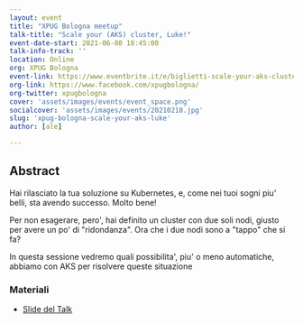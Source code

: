 ```yaml
---
layout: event
title: "XPUG Bologna meetup"
talk-title: "Scale your (AKS) cluster, Luke!"
event-date-start: 2021-06-08 18:45:00
talk-info-track: ''
location: Online
org: XPUG Bologna
event-link: https://www.eventbrite.it/e/biglietti-scale-your-aks-cluster-luke-alessandro-melchiori-156723302617?aff=linkedin
org-link: https://www.facebook.com/xpugbologna/
org-twitter: xpugbologna
cover: 'assets/images/events/event_space.png'
socialcover: 'assets/images/events/20210218.jpg'
slug: 'xpug-bologna-scale-your-aks-luke'
author: [ale]

---
```

## Abstract
Hai rilasciato la tua soluzione su Kubernetes, e, come nei tuoi sogni piu' belli, sta avendo successo. Molto bene!

Per non esagerare, pero', hai definito un cluster con due soli nodi, giusto per avere un po' di "ridondanza". Ora che i due nodi sono a "tappo" che si fa?

In questa sessione vedremo quali possibilita', piu' o meno automatiche, abbiamo con AKS per risolvere queste situazione

<div class="slide">
<h3>Materiali</h3>
<ul>
    <li><a href="https://www.slideshare.net/melkio/scale-your-aks-cluster-luke" target="_blank">Slide del Talk </a></li>
</ul>
</div>